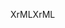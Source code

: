 <span data-ttu-id="1954d-101">XrML</span><span class="sxs-lookup"><span data-stu-id="1954d-101">XrML</span></span>